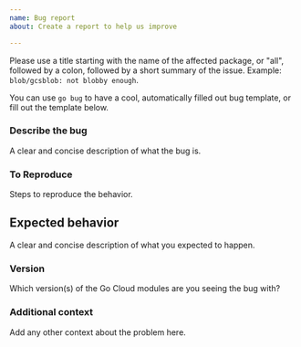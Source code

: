 ```yaml
---
name: Bug report
about: Create a report to help us improve

---
```


Please use a title starting with the name of the affected package, or \"all\",
followed by a colon, followed by a short summary of the issue. Example:
`blob/gcsblob: not blobby enough`.

You can use `go bug` to have a cool, automatically filled out bug template, or
fill out the template below.

### Describe the bug

A clear and concise description of what the bug is.

### To Reproduce

Steps to reproduce the behavior.

## Expected behavior

A clear and concise description of what you expected to happen.

### Version

Which version(s) of the Go Cloud modules are you seeing the bug with?

### Additional context

Add any other context about the problem here.
